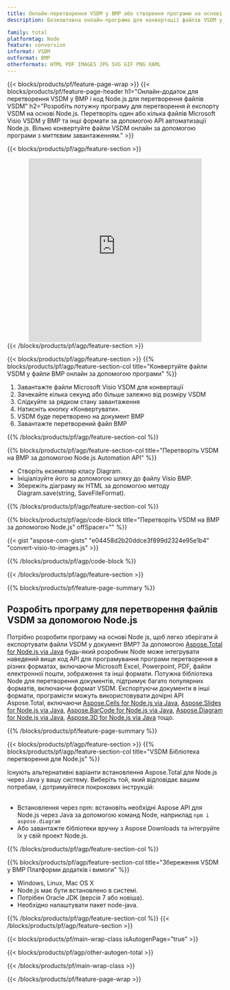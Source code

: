 ```yaml
---
title: Онлайн-перетворення VSDM у BMP або створення програми на основі Node.js для перетворення файлів VSDM
description: Безкоштовна онлайн-програма для конвертації файлів VSDM у BMP. Код бібліотеки перетворення Node.js для документів Microsoft Visio VSDM.  

family: total
platformtag: Node
feature: conversion
informat: VSDM
outformat: BMP
otherformats: HTML PDF IMAGES JPG SVG GIF PNG XAML
---
```

{{< blocks/products/pf/feature-page-wrap >}}
{{< blocks/products/pf/feature-page-header h1="Онлайн-додаток для перетворення VSDM у BMP і код Node.js для перетворення файлів VSDM" h2="Розробіть потужну програму для перетворення й експорту VSDM на основі Node.js.  Перетворіть один або кілька файлів Microsoft Visio VSDM у BMP та інші формати за допомогою API автоматизації Node.js.  Вільно конвертуйте файли VSDM онлайн за допомогою програми з миттєвим завантаженням." >}}


{{< blocks/products/pf/agp/feature-section >}}

<div class="container-fluid agp-content bg-white aboutfile box-1 vh100 section nopbtm">
<div class=container>
<div class=row>
<div class="demobox tc col-md-12 padding-0" align="center">

<iframe title="Безкоштовний онлайн-додаток для перетворення VSDM на BMP" style="border: none; height: 426px;" scrolling="no" src="https://total-conversion-app-65z5r2lp.k8s.dynabic.com/?to=bmp&from=vsdm" id="child-iframe" width="80%"></iframe>

</div></div>
</div></div>
{{< /blocks/products/pf/agp/feature-section >}}


{{< blocks/products/pf/agp/feature-section >}}
{{% blocks/products/pf/agp/feature-section-col title="Конвертуйте файли VSDM у файли BMP онлайн за допомогою програми" %}}

1. Завантажте файли Microsoft Visio VSDM для конвертації
1. Зачекайте кілька секунд або більше залежно від розміру VSDM
1. Слідкуйте за рядком стану завантаження
1. Натисніть кнопку «Конвертувати».
1. VSDM буде перетворено на документ BMP
1. Завантажте перетворений файл BMP

{{% /blocks/products/pf/agp/feature-section-col %}}

{{% blocks/products/pf/agp/feature-section-col title="Перетворіть VSDM на BMP за допомогою Node.js Automation API" %}}

- Створіть екземпляр класу Diagram.
- Ініціалізуйте його за допомогою шляху до файлу Visio BMP.
- Збережіть діаграму як HTML за допомогою методу Diagram.save(string, SaveFileFormat).

{{% /blocks/products/pf/agp/feature-section-col %}}

{{% blocks/products/pf/agp/code-block title="Перетворіть VSDM на BMP за допомогою Node.js" offSpacer="" %}}

{{< gist "aspose-com-gists" "e04458d2b20ddce3f899d2324e95e1b4" "convert-visio-to-images.js" >}}

{{% /blocks/products/pf/agp/code-block %}}

{{< /blocks/products/pf/agp/feature-section >}}

{{% blocks/products/pf/feature-page-summary %}}

<h2>Розробіть програму для перетворення файлів VSDM за допомогою Node.js</h2>

Потрібно розробити програму на основі Node js, щоб легко зберігати й експортувати файли VSDM у документ BMP?  За допомогою [Aspose.Total for Node.js via Java](https://products.aspose.com/total/uk/nodejs-java/) будь-який розробник Node може інтегрувати наведений вище код API для програмування програми перетворення в різних форматах, включаючи Microsoft Excel, Powerpoint, PDF, файли електронної пошти, зображення та інші формати.  Потужна бібліотека Node для перетворення документів, підтримує багато популярних форматів, включаючи формат VSDM.  Експортуючи документи в інші формати, програмісти можуть використовувати дочірні API Aspose.Total, включаючи [Aspose.Cells for Node.js via Java](https://products.aspose.com/cells/uk/nodejs-java/), [Aspose.Slides for Node.js via Java](https://products.aspose.com/slides/uk/nodejs-java/), [Aspose.BarCode for Node.js via Java](https://products.aspose.com/barcode/uk/nodejs-java/), [Aspose.Diagram for Node.js via Java](https://products.aspose.com/diagram/uk/nodejs-java/), [Aspose.3D for Node.js via Java](https://products.aspose.com/3d/uk/nodejs-java/) тощо.  
 
 

{{% /blocks/products/pf/feature-page-summary %}}

{{< blocks/products/pf/agp/feature-section >}}
{{% blocks/products/pf/agp/feature-section-col title="VSDM Бібліотека перетворення для Node.js" %}}

Існують альтернативні варіанти встановлення Aspose.Total для Node.js через Java у вашу систему.  Виберіть той, який відповідає вашим потребам, і дотримуйтеся покрокових інструкцій:<br /><br />

- Встановлення через npm: встановіть необхідні Aspose API для Node.js через Java за допомогою команд Node, наприклад ```npm i aspose.diagram```
- Або завантажте бібліотеки вручну з Aspose Downloads та інтегруйте їх у свій проект Node.js.

{{% /blocks/products/pf/agp/feature-section-col %}}

{{% blocks/products/pf/agp/feature-section-col title="Збереження VSDM у BMP Платформи додатків і вимоги" %}}

- Windows, Linux, Mac OS X
- Node.js має бути встановлено в системі.
- Потрібен Oracle JDK (версія 7 або новіша).
- Необхідно налаштувати пакет node-java.

{{% /blocks/products/pf/agp/feature-section-col %}}
{{< /blocks/products/pf/agp/feature-section >}}

{{< blocks/products/pf/main-wrap-class isAutogenPage="true" >}}

{{< blocks/products/pf/agp/other-autogen-total >}}

{{< /blocks/products/pf/main-wrap-class >}}

{{< /blocks/products/pf/feature-page-wrap >}}